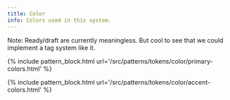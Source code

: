 ```yaml
---
title: Color
info: Colors used in this system. 
---
```


Note: Ready/draft are currently meaningless. But cool to see that we could implement a tag system like it.

{% include pattern_block.html url='/src/patterns/tokens/color/primary-colors.html' %}

{% include pattern_block.html url='/src/patterns/tokens/color/accent-colors.html' %}